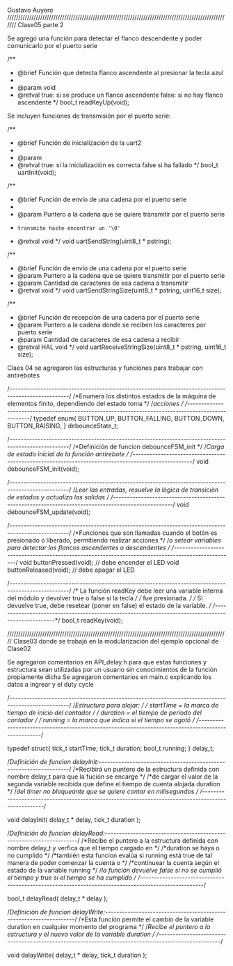 Gustavo Auyero
///////////////////////////////////////////////////////////////////////////////////////////////////////
Clase05 parte 2

Se agregó una función para detectar el flanco descendente y poder comunicarlo por el puerto serie

/**
  * @brief  Función que detecta flanco ascendente al presionar la tecla azul
  *
  * @param void
  * @retval true: si se produce un flanco ascendente false: si no hay flanco ascendente
  */
bool_t readKeyUp(void);


Se incluyen funciones de transmisión por el puerto serie:

/**
  * @brief  Función de inicialización de la uart2
  *
  * @param
  * @retval true: si la inicialización es correcta false si ha fallado
  */
bool_t uartInit(void);

/**
  * @brief  Función de envío de una cadena por el puerto serie
  *
  * @param Puntero a la cadena que se quiere transmitir por el puerto serie
  * 	transmite haste encontrar un '\0'
  * @retval void
  */
void uartSendString(uint8_t * pstring);

/**
  * @brief  Función de envío de una cadena por el puerto serie
  * @param  Puntero a la cadena que se quiere transmitir por el puerto serie
  * @param  Cantidad de caracteres de esa cadena a transmitir
  * @retval void
  */
void uartSendStringSize(uint8_t * pstring, uint16_t size);

/**
  * @brief  Función de recepción de una cadena por el puerto serie
  * @param  Puntero a la cadena donde se reciben los caracteres por puerto serie
  * @param  Cantidad de caracteres de esa cadena a recibir
  * @retval HAL void
  */
void uartReceiveStringSize(uint8_t * pstring, uint16_t size);



Claes 04 se agregaron las estructuras y funciones para trabajar con antirebotes

/*---------------------------------------------------------------------------------------------------*/
/*Enumera los distintos estados de la máquina de elementos finito, dependiendo del estado toma       */
/*acciones                                                                                           */
/*---------------------------------------------------------------------------------------------------*/
typedef enum{
	BUTTON_UP,
	BUTTON_FALLING,
	BUTTON_DOWN,
	BUTTON_RAISING,
} debounceState_t;

/*---------------------------------------------------------------------------------------------------*/
/*Definición de funcion debounceFSM_init                                                             */
/*Carga de estado inicial de la función antirebote                                                   */
/*---------------------------------------------------------------------------------------------------*/
void debounceFSM_init(void);

/*---------------------------------------------------------------------------------------------------*/
/*Leer las entradas, resuelve la lógica de transición de estados y actualiza las salidas             */
/*---------------------------------------------------------------------------------------------------*/
void debounceFSM_update(void);

/*---------------------------------------------------------------------------------------------------*/
/*Funciones que son llamadas cuando el botón es presionado o liberado, permitiendo realizar acciones */
/*o setear variables para detectar los flancos ascendentes o descendentes                            */
/*---------------------------------------------------------------------------------------------------*/
void buttonPressed(void);		// debe encender el LED
void buttonReleased(void);		// debe apagar el LED

/*---------------------------------------------------------------------------------------------------*/
/* La función readKey debe leer una variable interna del módulo y devolver true o false si la tecla  */
/* fue presionada.                                                                                   */
/* Si devuelve true, debe resetear (poner en false) el estado de la variable.                        */
/*---------------------------------------------------------------------------------------------------*/
bool_t readKey(void);






/////////////////////////////////////////////////////////////////////////////////////////////////////
Clase03 donde se trabajó en la modularización del ejemplo opcional de Clase02

Se agregaron comentarios en API_delay.h para que estas funciones y estructura sean utilizadas por un
usuario sin conocimientos de la función propiamente dicha
Se agregaron comentarios en main.c explicando los datos a ingrear y el duty cycle

/*---------------------------------------------------------------------------------------------------*/
/*Estructura para alojar:                                                                            */
/* startTime  = la marca de tiempo de inicio del contador                                            */
/* duration = el tiempo de período del contador                                                      */
/* running = la marca que indica si el tiempo se agotó                                               */
/*---------------------------------------------------------------------------------------------------*/

typedef struct{
	tick_t startTime;
	tick_t duration;
	bool_t running;
} delay_t;

/*Definición de funcion delayInit:-------------------------------------------------------------------*/
/*Recibirá un puntero de la estructura definida con nombre delay_t para que la fución se encarge     */
/*de cargar el valor de la segunda variable recibida que define el tiempo de cuenta alojada duration */
/*del timer no bloqueante que se quiere contar en milisegundos                                       */
/*---------------------------------------------------------------------------------------------------*/

void delayInit( delay_t * delay, tick_t duration );


/*Definición de funcion delayRead:--------------------------------------------------------------------*/
/*Recibe el puntero a la estructura definida con nombre delay_t y verfica que el tiempo cargado en    */
/*duration se haya o no cumplido                                                                      */
/*también esta funcion evalúa si running está true de tal manera de poder comenzar la cuenta o        */
/*continuear la cuenta según el estado de la variable running                                         */
/*la función devuelve false si no se cumplió el tiempo y true si el tiempo se ha cumplido             */
/*----------------------------------------------------------------------------------------------------*/

bool_t delayRead( delay_t * delay );

/*Definición de funcion delayWrite:-------------------------------------------------------------------*/
/*Esta función permite el cambio de la variable duration en cualquier momento del programa            */
/*Recibe el puntero a la estructura y el nuevo valor de la variable duration                          */
/*----------------------------------------------------------------------------------------------------*/


void delayWrite( delay_t * delay, tick_t duration );

